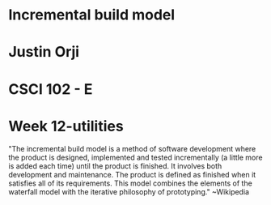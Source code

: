 # Incremental build model
# Justin Orji
# CSCI 102 - E
# Week 12-utilities

"The incremental build model is a method of software development where the product is designed, implemented and tested incrementally (a little more is added each time) until the product is finished. It involves both development and maintenance. The product is defined as finished when it satisfies all of its requirements. This model combines the elements of the waterfall model with the iterative philosophy of prototyping." ~Wikipedia